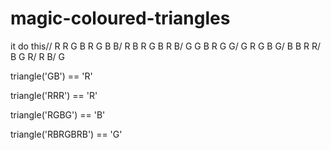 # magic-coloured-triangles


it do this//
R R G B R G B B/
 R B R G B R B/
  G G B R G G/
   G R G B G/
    B B R R/
     B G R/
      R B/
       G



triangle('GB') == 'R'

triangle('RRR') == 'R'

triangle('RGBG') == 'B'

triangle('RBRGBRB') == 'G'
